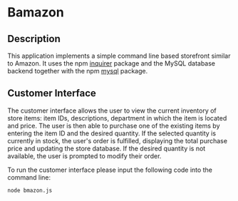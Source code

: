 # Bamazon

## Description

This application implements a simple command line based storefront similar to Amazon.  It uses the npm [inquirer](https://www.npmjs.com/package/inquirer) package and the MySQL database backend together with the npm [mysql](https://www.npmjs.com/package/mysql) package. 

## Customer Interface
The customer interface allows the user to view the current inventory of store items: item IDs, descriptions, department in which the item is located and price. The user is then able to purchase one of the existing items by entering the item ID and the desired quantity. If the selected quantity is currently in stock, the user's order is fulfilled, displaying the total purchase price and updating the store database. If the desired quantity is not available, the user is prompted to modify their order.

To run the customer interface please input the following code into the command line:

    node bmazon.js